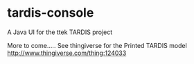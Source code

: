 tardis-console
==============

A Java UI for the ttek TARDIS project


More to come.....
See thingiverse for the Printed TARDIS model http://www.thingiverse.com/thing:124033 



